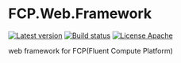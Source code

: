 # FCP.Web.Framework
[![Latest version](https://img.shields.io/nuget/v/FCP.Web.svg)](https://www.nuget.org/packages/FCP.Web/)   [![Build status](https://ci.appveyor.com/api/projects/status/4m9s99xwa54newj5?svg=true)](https://ci.appveyor.com/project/wanlitao/fcp-web-framework)   [![License Apache](https://img.shields.io/badge/license-Apache%202-blue.svg)](http://www.apache.org/licenses/LICENSE-2.0.html)

web framework for FCP(Fluent Compute Platform)